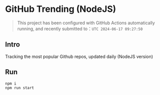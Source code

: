 # GitHub Trending (NodeJS)

> This project has been configured with GitHub Actions automatically running, and recently submitted to：`UTC 2024-06-17 09:27:50`

## Intro

Tracking the most popular Github repos, updated daily (NodeJS version)

## Run

```bash
npm i
npm run start
```
